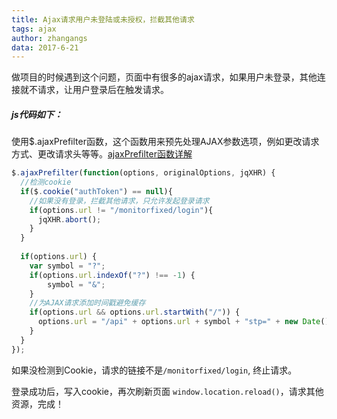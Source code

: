 ```yaml
---
title: Ajax请求用户未登陆或未授权，拦截其他请求
tags: ajax
author: zhangangs
data: 2017-6-21
---
```


做项目的时候遇到这个问题，页面中有很多的ajax请求，如果用户未登录，其他连接就不请求，让用户登录后在触发请求。

##### js代码如下：
使用$.ajaxPrefilter函数，这个函数用来预先处理AJAX参数选项，例如更改请求方式、更改请求头等等。[ajaxPrefilter函数详解](http://www.365mini.com/page/jquery_ajaxprefilter.htm)



``` javascript
$.ajaxPrefilter(function(options, originalOptions, jqXHR) {
  //检测cookie
  if($.cookie("authToken") == null){
	//如果没有登录，拦截其他请求，只允许发起登录请求
	if(options.url != "/monitorfixed/login"){
	  jqXHR.abort();
	}
  }
  
  if(options.url) {
	var symbol = "?";
	if(options.url.indexOf("?") !== -1) {
	    symbol = "&";
	}
	//为AJAX请求添加时间戳避免缓存
	if(options.url && options.url.startWith("/")) {
	  options.url = "/api" + options.url + symbol + "stp=" + new Date().getTime();
	}
  }
});
```

如果没检测到Cookie，请求的链接不是`/monitorfixed/login`, 终止请求。

登录成功后，写入cookie，再次刷新页面 `window.location.reload()`，请求其他资源，完成！





